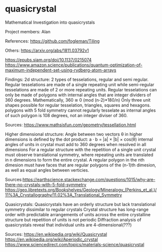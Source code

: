 # quasicrystal
Mathematical Investigation into quasicrystals

Project members: Alan

References:
https://github.com/fogleman/Tiling


Others:
https://arxiv.org/abs/1811.03792v1

https://epubs.siam.org/doi/10.1137/0215074
https://www.amazon.science/publications/quantum-optimization-of-maximum-independent-set-using-rydberg-atom-arrays

Findings:
2d structure:
2 types of tesselations, regular and semi regular. Regular tesselations are made of a single repeating unit while semi-regular tesselations are made of 2 or more repeating units.
Regular tesselations can only be made of polygons with internal angles that are integer dividers of 360 degrees. Mathematically, 360 ≅ 0 (mod (n-2)*180/n) 
Only three unit shapes possible for regular tesselation, triangles, squares and hexagons.
polygons with 5 fold symmetry cannot regularly tesselate as internal angles of such polygon is 108 degrees, not an integer diviser of 360.

Sources: https://www.mathsisfun.com/geometry/tessellation.html

Higher dimensional structure:
Angle between two vectors θ in higher dimensions is defined by the dot product: a · b = |a| × |b| × cos(θ)
internal angles of units in crystal must add to 360 degrees when resolved in all dimensions
For a regular structure with the repetition of a single unit crystal must observe translational symmetry, where repeating units are translated in n dimensions to form the entire crystal.
A regular polygon in the nth dimesion must have faces that are regular polygons of the (n-1)th dimesion, as well as equal angles between verticies.

Sources:https://earthscience.stackexchange.com/questions/1015/why-are-there-no-crystals-with-5-fold-symmetry  
https://geo.libretexts.org/Bookshelves/Geology/Mineralogy_(Perkins_et_al.)/11%3A_Crystallography/11.02%3A_Translational_Symmetry

Quasicrystals:
Quasicrystals have an orderly structure but lack translational symmetry dissimilar to regular crystals
Crystal structure has long-range order with predictable arrangements of units across the entire crystalline structure but repetition of units is not periodic
Diffraction analysis of quasicrystals reveal that individual units are 4-dimensional(???)

Sources:
https://en.wikipedia.org/wiki/Quasicrystal
https://en.wikipedia.org/wiki/Aperiodic_crystal
https://www.sciencedirect.com/topics/materials-science/quasicrystal
